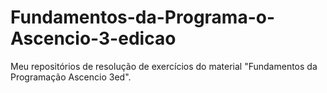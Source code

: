 # Fundamentos-da-Programa-o-Ascencio-3-edicao
Meu repositórios de resolução de exercícios do material "Fundamentos da Programação Ascencio 3ed".
